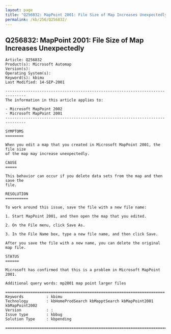 ```yaml
---
layout: page
title: "Q256832: MapPoint 2001: File Size of Map Increases Unexpectedly"
permalink: /kb/256/Q256832/
---
```


## Q256832: MapPoint 2001: File Size of Map Increases Unexpectedly

	Article: Q256832
	Product(s): Microsoft Automap
	Version(s): 
	Operating System(s): 
	Keyword(s): kbimu
	Last Modified: 14-SEP-2001
	
	-------------------------------------------------------------------------------
	The information in this article applies to:
	
	- Microsoft MapPoint 2002 
	- Microsoft MapPoint 2001 
	-------------------------------------------------------------------------------
	
	SYMPTOMS
	========
	
	When you edit a map that you created in Microsoft MapPoint 2001, the file size
	of the map may increase unexpectedly.
	
	CAUSE
	=====
	
	This behavior can occur if you delete data sets from the map and then save the
	file.
	
	RESOLUTION
	==========
	
	To work around this issue, save the file with a new file name:
	
	1. Start MapPoint 2001, and then open the map that you edited.
	
	2. On the File menu, click Save As.
	
	3. In the File Name box, type a new file name, and then click Save.
	
	After you save the file with a new name, you can delete the original map file.
	
	STATUS
	======
	
	Microsoft has confirmed that this is a problem in Microsoft MapPoint 2001.
	
	Additional query words: mp2001 map point larger files
	
	======================================================================
	Keywords          : kbimu 
	Technology        : kbHomeProdSearch kbMapptSearch kbMapPoint2001 kbMapPoint2002
	Version           : :
	Issue type        : kbbug
	Solution Type     : kbpending
	
	=============================================================================
	
